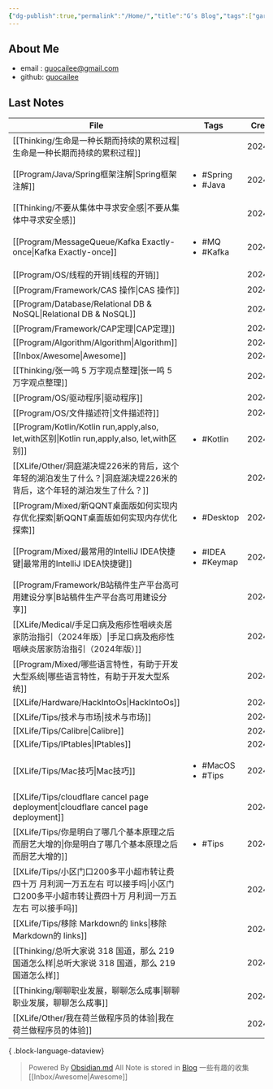 ```yaml
---
{"dg-publish":true,"permalink":"/Home/","title":"G‘s Blog","tags":["gardenEntry"],"noteIcon":""}
---
```


## About Me
* email : [guocailee@gmail.com](mailto:guocailee@gmail.com)
* github: [guocailee](https://github.com/guocailee)


## Last Notes

| File                                                                                       | Tags                                    | CreatedAt  |
| ------------------------------------------------------------------------------------------ | --------------------------------------- | ---------- |
| [[Thinking/生命是一种长期而持续的累积过程\|生命是一种长期而持续的累积过程]]                                           | <ul></ul>                               | 2024/09/13 |
| [[Program/Java/Spring框架注解\|Spring框架注解]]                                                 | <ul><li>#Spring</li><li>#Java</li></ul> | 2024/09/02 |
| [[Thinking/不要从集体中寻求安全感\|不要从集体中寻求安全感]]                                                   | <ul></ul>                               | 2024/08/20 |
| [[Program/MessageQueue/Kafka Exactly-once\|Kafka Exactly-once]]                         | <ul><li>#MQ</li><li>#Kafka</li></ul>    | 2024/08/20 |
| [[Program/OS/线程的开销\|线程的开销]]                                                             | <ul></ul>                               | 2024/08/13 |
| [[Program/Framework/CAS 操作\|CAS 操作]]                                                    | <ul></ul>                               | 2024/08/13 |
| [[Program/Database/Relational DB & NoSQL\|Relational DB & NoSQL]]                       | <ul></ul>                               | 2024/08/12 |
| [[Program/Framework/CAP定理\|CAP定理]]                                                      | <ul></ul>                               | 2024/08/13 |
| [[Program/Algorithm/Algorithm\|Algorithm]]                                              | <ul></ul>                               | 2024/08/12 |
| [[Inbox/Awesome\|Awesome]]                                                              | <ul></ul>                               | 2024/08/12 |
| [[Thinking/张一鸣 5 万字观点整理\|张一鸣 5 万字观点整理]]                                                 | <ul></ul>                               | 2024/08/12 |
| [[Program/OS/驱动程序\|驱动程序]]                                                               | <ul></ul>                               | 2024/08/12 |
| [[Program/OS/文件描述符\|文件描述符]]                                                             | <ul></ul>                               | 2024/08/13 |
| [[Program/Kotlin/Kotlin run,apply,also, let,with区别\|Kotlin run,apply,also, let,with区别]] | <ul><li>#Kotlin</li></ul>               | 2024/08/26 |
| [[XLife/Other/洞庭湖决堤226米的背后，这个年轻的湖泊发生了什么？\|洞庭湖决堤226米的背后，这个年轻的湖泊发生了什么？]]                  | <ul></ul>                               | 2024/08/12 |
| [[Program/Mixed/新QQNT桌面版如何实现内存优化探索\|新QQNT桌面版如何实现内存优化探索]]                                | <ul><li>#Desktop</li></ul>              | 2024/08/12 |
| [[Program/Mixed/最常用的IntelliJ IDEA快捷键\|最常用的IntelliJ IDEA快捷键]]                            | <ul><li>#IDEA</li><li>#Keymap</li></ul> | 2024/08/14 |
| [[Program/Framework/B站稿件生产平台高可用建设分享\|B站稿件生产平台高可用建设分享]]                                  | <ul></ul>                               | 2024/08/12 |
| [[XLife/Medical/手足口病及疱疹性咽峡炎居家防治指引（2024年版）\|手足口病及疱疹性咽峡炎居家防治指引（2024年版）]]                  | <ul></ul>                               | 2024/08/12 |
| [[Program/Mixed/哪些语言特性，有助于开发大型系统\|哪些语言特性，有助于开发大型系统]]                                    | <ul></ul>                               | 2024/08/12 |
| [[XLife/Hardware/HackIntoOs\|HackIntoOs]]                                               | <ul></ul>                               | 2024/08/12 |
| [[XLife/Tips/技术与市场\|技术与市场]]                                                             | <ul></ul>                               | 2024/08/12 |
| [[XLife/Tips/Calibre\|Calibre]]                                                         | <ul></ul>                               | 2024/08/12 |
| [[XLife/Tips/IPtables\|IPtables]]                                                       | <ul></ul>                               | 2024/08/12 |
| [[XLife/Tips/Mac技巧\|Mac技巧]]                                                             | <ul><li>#MacOS</li><li>#Tips</li></ul>  | 2024/08/12 |
| [[XLife/Tips/cloudflare cancel page deployment\|cloudflare cancel page deployment]]     | <ul></ul>                               | 2024/08/12 |
| [[XLife/Tips/你是明白了哪几个基本原理之后而厨艺大增的\|你是明白了哪几个基本原理之后而厨艺大增的]]                               | <ul><li>#Tips</li></ul>                 | 2024/08/12 |
| [[XLife/Tips/小区门口200多平小超市转让费四十万 月利润一万五左右 可以接手吗\|小区门口200多平小超市转让费四十万 月利润一万五左右 可以接手吗]]     | <ul></ul>                               | 2024/08/12 |
| [[XLife/Tips/移除 Markdown的 links\|移除 Markdown的 links]]                                   | <ul></ul>                               | 2024/08/12 |
| [[Thinking/总听大家说 318 国道，那么 219 国道怎么样\|总听大家说 318 国道，那么 219 国道怎么样]]                       | <ul></ul>                               | 2024/08/12 |
| [[Thinking/聊聊职业发展，聊聊怎么成事\|聊聊职业发展，聊聊怎么成事]]                                               | <ul></ul>                               | 2024/08/12 |
| [[XLife/Other/我在荷兰做程序员的体验\|我在荷兰做程序员的体验]]                                                | <ul></ul>                               | 2024/08/12 |

{ .block-language-dataview}


>Powered By [Obsidian.md](https://obsidian.md/) 
 All Note is stored in [Blog](https://github.com/guocailee/blog)
> 一些有趣的收集[[Inbox/Awesome\|Awesome]]